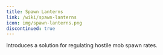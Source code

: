 ```yaml
---
title: Spawn Lanterns
link: /wiki/spawn-lanterns
icon: img/spawn-lanterns.png
discontinued: true
---
```


Introduces a solution for regulating hostile mob spawn rates.